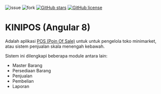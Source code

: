 ![issue](https://img.shields.io/github/issues/daniwebdev/kinipos-front-end)
![fork](https://img.shields.io/github/forks/daniwebdev/kinipos-front-end)
[![GitHub stars](https://img.shields.io/github/stars/daniwebdev/kinipos-front-end)](https://github.com/daniwebdev/kinipos-front-end/stargazers)
[![GitHub license](https://img.shields.io/github/license/daniwebdev/kinipos-front-end)](https://github.com/daniwebdev/kinipos-front-end/blob/master/LICENSE)

# KINIPOS (Angular 8)
Adalah aplikasi [POS (Poin Of Sale)](https://en.wikipedia.org/wiki/Point_of_sale) untuk untuk pengelola toko minimarket, atau sistem penjualan skala menengah kebawah.

Sistem ini dilengkapi beberapa module antara lain: 
- Master Barang
- Persediaan Barang
- Penjualan
- Pembelian
- Laporan